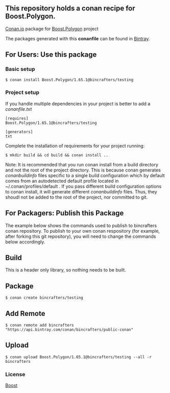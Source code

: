 ## This repository holds a conan recipe for Boost.Polygon.

[Conan.io](https://conan.io) package for [Boost.Polygon](https://github.com/Boostorg/Polygon) project

The packages generated with this **conanfile** can be found in [Bintray](https://bintray.com/bincrafters/public-conan/Boost.Polygon%3Abincrafters).

## For Users: Use this package

### Basic setup

    $ conan install Boost.Polygon/1.65.1@bincrafters/testing

### Project setup

If you handle multiple dependencies in your project is better to add a *conanfile.txt*

    [requires]
    Boost.Polygon/1.65.1@bincrafters/testing

    [generators]
    txt

Complete the installation of requirements for your project running:</small></span>

    $ mkdir build && cd build && conan install ..
	
Note: It is recommended that you run conan install from a build directory and not the root of the project directory.  This is because conan generates *conanbuildinfo* files specific to a single build configuration which by default comes from an autodetected default profile located in ~/.conan/profiles/default .  If you pass different build configuration options to conan install, it will generate different *conanbuildinfo* files.  Thus, they shoudl not be added to the root of the project, nor committed to git. 

## For Packagers: Publish this Package

The example below shows the commands used to publish to bincrafters conan repository. To publish to your own conan respository (for example, after forking this git repository), you will need to change the commands below accordingly. 

## Build  

This is a header only library, so nothing needs to be built.

## Package 

    $ conan create bincrafters/testing
	
## Add Remote

	$ conan remote add bincrafters "https://api.bintray.com/conan/bincrafters/public-conan"

## Upload

    $ conan upload Boost.Polygon/1.65.1@bincrafters/testing --all -r bincrafters

### License
[Boost](LICENSE)
